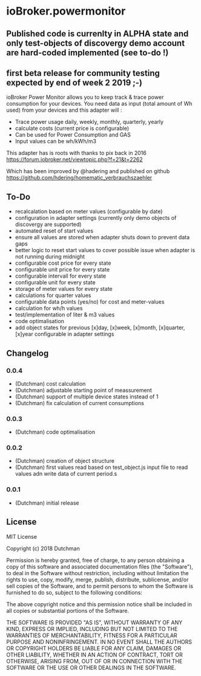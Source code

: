 # ioBroker.powermonitor


## Published code is currenlty in ALPHA state and only test-objects of discovergy demo account are hard-coded implemented (see to-do !)
## first beta release for community testing expected by end of week 2 2019 ;-)

ioBroker Power Monitor allows you to keep track & trace power consumption for your devices.
You need data as input (total amount of Wh used) from your devices and this adapter will :

* Trace power usage daily, weekly, monthly, quarterly, yearly
* calculate costs (current price is configurable)
* Can be used for Power Consumption and GAS
* Input values can be wh/kWh/m3

This adapter has is roots with thanks to pix back in 2016 
https://forum.iobroker.net/viewtopic.php?f=21&t=2262

Which has been improved by @hadering and published on github
https://github.com/hdering/homematic_verbrauchszaehler

## To-Do

* recalcalation based on meter values (configurable by date)
* configuration in adapter settings (currently only demo objects of discovergy are supported)
* automated reset of start values
* ensure all values are stored when adapter shuts down to prevent data gaps
* better logic to reset start values to cover possible issue when adapter is not running during midnight
* configurable cost price for every state
* configurable unit price for every state
* configurable intervall for every state
* configurable unit for every state
* storage of meter values for every state
* calculations for quarter values
* configurable data points (yes/no) for cost and meter-values
* calculation for wh/h values
* test/implementation of liter & m3 values
* code optimalisation
* add object states for previous [x]day, [x]week, [x]month, [x]quarter, [x]year configurable in adapter settings

## Changelog

### 0.0.4
* (Dutchman) cost calculation
* (Dutchman) adjustable starting point of meassurement
* (Dutchman) support of multiple device states instead of 1
* (Dutchman) fix calculation of current consumptions

### 0.0.3
* (Dutchman) code optimalisation

### 0.0.2
* (Dutchman) creation of object structure
* (Dutchman) first values read based on test_object.js input file to read values adn write data of current period.s

### 0.0.1
* (Dutchman) initial release

## License
MIT License

Copyright (c) 2018 Dutchman

Permission is hereby granted, free of charge, to any person obtaining a copy
of this software and associated documentation files (the "Software"), to deal
in the Software without restriction, including without limitation the rights
to use, copy, modify, merge, publish, distribute, sublicense, and/or sell
copies of the Software, and to permit persons to whom the Software is
furnished to do so, subject to the following conditions:

The above copyright notice and this permission notice shall be included in all
copies or substantial portions of the Software.

THE SOFTWARE IS PROVIDED "AS IS", WITHOUT WARRANTY OF ANY KIND, EXPRESS OR
IMPLIED, INCLUDING BUT NOT LIMITED TO THE WARRANTIES OF MERCHANTABILITY,
FITNESS FOR A PARTICULAR PURPOSE AND NONINFRINGEMENT. IN NO EVENT SHALL THE
AUTHORS OR COPYRIGHT HOLDERS BE LIABLE FOR ANY CLAIM, DAMAGES OR OTHER
LIABILITY, WHETHER IN AN ACTION OF CONTRACT, TORT OR OTHERWISE, ARISING FROM,
OUT OF OR IN CONNECTION WITH THE SOFTWARE OR THE USE OR OTHER DEALINGS IN THE
SOFTWARE.